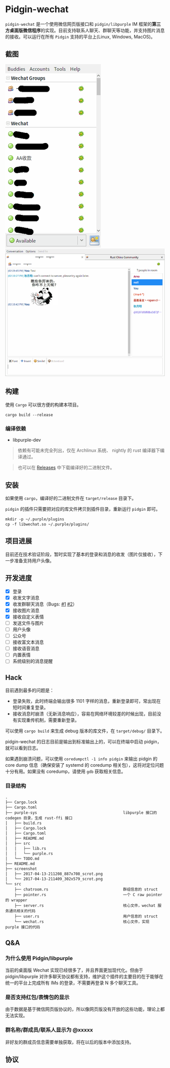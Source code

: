 # Pidgin-wechat
`pidgin-wechat` 是一个使用微信网页版接口和 `pidgin/libpurple` IM 框架的**第三方桌面版微信程序**的实现。目前支持联系人聊天、群聊天等功能，并支持图片消息的接收。可以运行在所有 `Pidgin` 支持的平台上(Linux, Windows, MacOS)。

## 截图
![pidgin-wechat 截图](screenshot/2017-04-13-211409_302x579_scrot.png) 
![pidgin-wechat 截图](screenshot/2017-04-17-141051_887x708_scrot.png)

## 构建
使用 `Cargo` 可以很方便的构建本项目。
```
cargo build --release
```

### 编译依赖
- libpurple-dev

> 依赖有可能未完全列出，仅在 Archlinux 系统、 nightly 的 rust 编译器下编译通过。

> 也可以在 [Releases](https://github.com/sbwtw/pidgin-wechat/releases/) 中下载编译好的二进制文件。

## 安装
如果使用 `cargo`，编译好的二进制文件在 `target/release` 目录下。

`pidgin` 的插件只需要把对应的库文件拷贝到插件目录，重新运行 `pidgin` 即可。
```
mkdir -p ~/.purple/plugins
cp -f libwechat.so ~/.purple/plugins/
```

## 项目进展
目前还在技术验证阶段，暂时实现了基本的登录和消息的收发（图片仅接收），下一步准备支持用户头像。

## 开发进度
- [x] 登录
- [x] 收发文字消息
- [x] 收发群聊天消息（Bugs: [#1](https://github.com/sbwtw/pidgin-wechat/issues/1) [#2](https://github.com/sbwtw/pidgin-wechat/issues/2)）
- [x] 接收图片消息
- [x] 接收自定义表情
- [ ] 发送文件与图片
- [ ] 用户头像
- [ ] 公众号
- [ ] 接收富文本消息
- [ ] 接收语音消息
- [ ] 内置表情
- [ ] 系统级别的消息提醒

## Hack
目前遇到最多的问题是：
- 登录失败，此时终端会输出很多 1101 字样的消息，重新登录即可，常出现在短时间重复登录。
- 接收消息时崩溃（无新消息响应），容易在网络环境较差的时候出现，目前没有实现重传机制，需要重新登录。

可以使用 `cargo build` 来生成 debug 版本的库文件，在 `target/debug/` 目录下。

pidgin-wechat 的日志目前是输出到标准输出上的，可以在终端中启动 pidgin，就可以看到日志。

如果遇到崩溃问题，可以使用 `coredumpctl -1 info pidgin` 来输出 pidgin 的 core dump 信息（确保安装了 systemd 的 coredump 相关包），这将对定位问题十分有用。如果没有 coredump，请使用 `gdb` 获取相关信息。

### 目录结构
```
.
├── Cargo.lock
├── Cargo.toml
├── purple-sys                                      libpurple 接口的 codegen 目录，生成 rust-ffi 接口
│   ├── build.rs
│   ├── Cargo.lock
│   ├── Cargo.toml
│   ├── README.md
│   ├── src
│   │   ├── lib.rs
│   │   └── purple.rs
│   └── TODO.md
├── README.md
├── screenshot
│   ├── 2017-04-13-211208_887x708_scrot.png
│   └── 2017-04-13-211409_302x579_scrot.png
└── src
    ├── chatroom.rs                                 群组信息的 struct
    ├── pointer.rs                                  一个 C raw pointer 的 wrapper
    ├── server.rs                                   核心文件，wechat 服务通讯相关的代码
    ├── user.rs                                     用户信息的 struct
    └── wechat.rs                                   核心文件，实现 purple 接口的代码
```

## Q&A
### 为什么使用 Pidgin/libpurple
当前的桌面版 Wechat 实现已经很多了，并且界面更加现代化。但由于 pidgin/libpurple 对许多聊天协议都有支持，维护这个插件的主要目的在于能够在统一的平台上完成所有 IMs 的登录，不需要再登录 N 多个聊天工具。

### 是否支持红包/表情包的显示
由于数据是基于微信网页版协议的，所以像网页版没有开放的这些功能，理论上都无法实现。

### 群名称/群成员/联系人显示为 @xxxxx
非好友的群成员信息需要单独获取，将在以后的版本中添加支持。

## 协议
